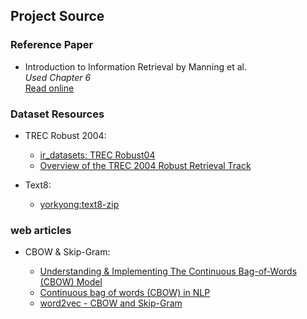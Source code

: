 ## Project Source

### Reference Paper

- Introduction to Information Retrieval by Manning et al.  
  _Used Chapter 6_  
  [Read online](https://nlp.stanford.edu/IR-book/html/htmledition/contents-1.html)

### Dataset Resources

- TREC Robust 2004:

  - [ir_datasets: TREC Robust04](https://ir-datasets.com/trec-robust04.html#trec-robust04)
  - [Overview of the TREC 2004 Robust Retrieval Track](https://trec.nist.gov/pubs/trec13/papers/ROBUST.OVERVIEW.pdf)

- Text8:
  - [yorkyong:text8-zip](https://www.kaggle.com/datasets/yorkyong/text8-zip)

### web articles

- CBOW & Skip-Gram:

  - [Understanding & Implementing The Continuous Bag-of-Words \(CBOW\) Model](https://spotintelligence.com/2023/07/27/continuous-bag-of-words/)
  - [Continuous bag of words \(CBOW\) in NLP](https://www.geeksforgeeks.org/nlp/continuous-bag-of-words-cbow-in-nlp/)
  - [word2vec - CBOW and Skip-Gram](https://www.jasonosajima.com/word2vec/)
